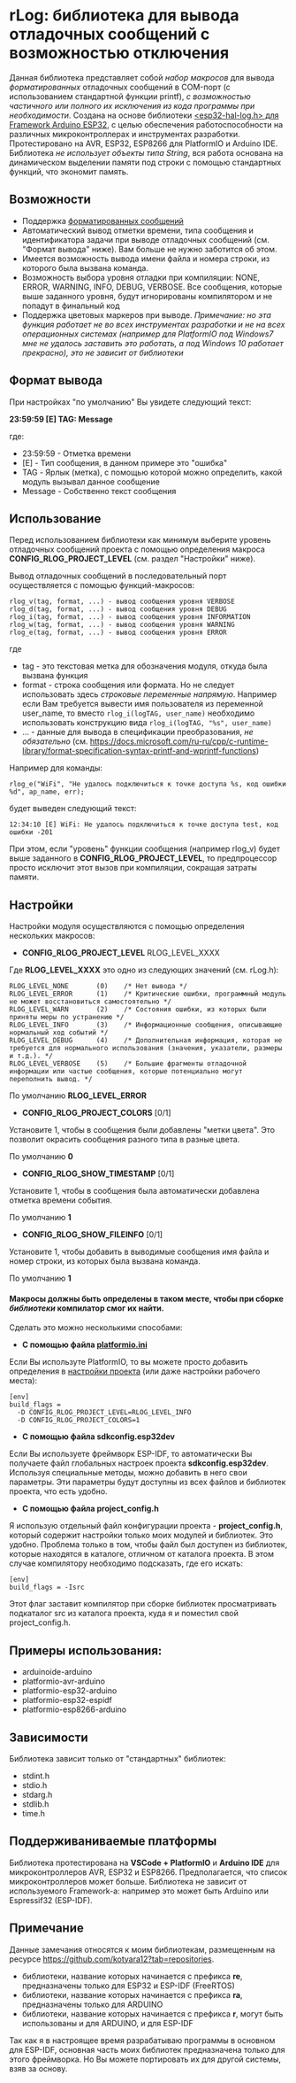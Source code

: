 # rLog: библиотека для вывода отладочных сообщений с возможностью отключения

Данная библиотека представляет собой _набор макросов_ для вывода _форматированных_ отладочных сообщений в COM-порт (с использованием стандартной функции printf), _с возможностью частичного или полного их исключения из кода программы при необходимости_. Создана на основе библиотеки [<esp32-hal-log.h> для Framework Arduino ESP32](https://github.com/espressif/arduino-esp32/blob/master/cores/esp32/esp32-hal-log.h), с целью обеспечения работоспособности на различных микроконтроллерах и инструментах разработки. Протестировано на AVR, ESP32, ESP8266 для PlatformIO и Arduino IDE. Библиотека _не использует объекты типа String_, вся работа основана на динамическом выделении памяти под строки с помощью стандартных функций, что экономит память.

## Возможности
* Поддержка [форматированных сообщений](https://docs.microsoft.com/ru-ru/cpp/c-runtime-library/format-specification-syntax-printf-and-wprintf-functions?view=msvc-160)
* Автоматический вывод отметки времени, типа сообщения и идентификатора задачи при выводе отладочных сообщений (см. "Формат вывода" ниже). Вам больше не нужно заботится об этом.
* Имеется возможность вывода имени файла и номера строки, из которого была вызвана команда.
* Возможность выбора уровня отладки при компиляции: NONE, ERROR, WARNING, INFO, DEBUG, VERBOSE. Все сообщения, которые выше заданного уровня, будут игнорированы компилятором и не попадут в финальный код
* Поддержка цветовых маркеров при выводе. _Примечание: но эта функция работает не во всех инструментах разработки и не на всех операционных системах (например для PlatformIO под Windows7 мне не удалось заставить это работать, а под Windows 10 работает прекрасно), это не зависит от библиотеки_

## Формат вывода
При настройках "по умолчанию" Вы увидете следующий текст:

**23:59:59 [E] TAG: Message**

где:

* 23:59:59 - Отметка времени
* [E] - Тип сообщения, в данном примере это "ошибка"
* TAG - Ярлык (метка), с помощью которой можно определить, какой модуль вызывал данное сообщение
* Message - Собственно текст сообщения

## Использование
Перед использованием библиотеки как минимум выберите уровень отладочных сообщений проекта с помощью определения макроса **CONFIG_RLOG_PROJECT_LEVEL** (см. раздел "Настройки" ниже).

Вывод отладочных сообщений в последовательный порт осуществляется с помощью функций-макросов:

```
rlog_v(tag, format, ...) - вывод сообщения уровня VERBOSE
rlog_d(tag, format, ...) - вывод сообщения уровня DEBUG
rlog_i(tag, format, ...) - вывод сообщения уровня INFORMATION
rlog_w(tag, format, ...) - вывод сообщения уровня WARNING
rlog_e(tag, format, ...) - вывод сообщения уровня ERROR
```

где 

* tag - это текстовая метка для обозначения модуля, откуда была вызвана функция
* format - строка сообщения или формата. Но не следует использовать здесь _строковые переменные напрямую_. Например если Вам требуется вывести имя пользователя из переменной user_name, то вместо `rlog_i(logTAG, user_name)` необходимо использовать конструкцию вида `rlog_i(logTAG, "%s", user_name)`
* ... - данные для вывода в спецификации преобразования, _не обязательно_ (см. https://docs.microsoft.com/ru-ru/cpp/c-runtime-library/format-specification-syntax-printf-and-wprintf-functions)

Например для команды:

```
rlog_e("WiFi", "Не удалось подключиться к точке доступа %s, код ошибки %d", ap_name, err);
```

будет выведен следующий текст:

```
12:34:10 [E] WiFi: Не удалось подключиться к точке доступа test, код ошибки -201
```

При этом, если "уровень" функции сообщения (например rlog_v) будет выше заданного в **CONFIG_RLOG_PROJECT_LEVEL**, то предпроцессор просто исключит этот вызов при компиляции, сокращая затраты памяти. 

## Настройки
Настройки модуля осуществляются с помощью определения нескольких макросов:

* **CONFIG_RLOG_PROJECT_LEVEL** RLOG_LEVEL_XXXX

Где **RLOG_LEVEL_XXXX** это одно из следующих значений (см. rLog.h):

```
RLOG_LEVEL_NONE       (0)    /* Нет вывода */
RLOG_LEVEL_ERROR      (1)    /* Критические ошибки, программный модуль не может восстановиться самостоятельно */
RLOG_LEVEL_WARN       (2)    /* Состояния ошибки, из которых были приняты меры по устранению */
RLOG_LEVEL_INFO       (3)    /* Информационные сообщения, описывающие нормальный ход событий */
RLOG_LEVEL_DEBUG      (4)    /* Дополнительная информация, которая не требуется для нормального использования (значения, указатели, размеры и т.д.). */
RLOG_LEVEL_VERBOSE    (5)    /* Большие фрагменты отладочной информации или частые сообщения, которые потенциально могут переполнить вывод. */
```

По умолчанию **RLOG_LEVEL_ERROR**

* **CONFIG_RLOG_PROJECT_COLORS** [0/1]

Установите 1, чтобы в сообщения были добавлены "метки цвета". Это позволит окрасить сообщения разного типа в разные цвета.

По умолчанию **0**

* **CONFIG_RLOG_SHOW_TIMESTAMP** [0/1]

Установите 1, чтобы в сообщения была автоматически добавлена отметка времени события.

По умолчанию **1**

* **CONFIG_RLOG_SHOW_FILEINFO** [0/1]

Установите 1, чтобы добавить в выводимые сообщения имя файла и номер строки, из которых была вызвана команда.

По умолчанию **1**

#### Макросы должны быть определены в таком месте, чтобы при сборке _библиотеки_ компилатор смог их найти. 

Сделать это можно несколькими способами:

* **С помощью файла [platformio.ini](https://docs.platformio.org/page/projectconf.html)**

Если Вы используте PlatformIO, то вы можете просто добавить определения в [настройки проекта](https://docs.platformio.org/en/latest/projectconf/section_env_build.html#build-flags) (или даже настройки рабочего места):

```
[env]
build_flags = 
  -D CONFIG_RLOG_PROJECT_LEVEL=RLOG_LEVEL_INFO
  -D CONFIG_RLOG_PROJECT_COLORS=1
```

* **С помощью файла sdkconfig.esp32dev**

Если Вы используете фреймворк ESP-IDF, то автоматически Вы получаете файл глобальных настроек проекта **sdkconfig.esp32dev**. Используя специальные методы, можно добавить в него свои параметры. Эти параметры будут доступны из всех файлов и библиотек проекта, что есть удобно.

* **С помощью файла project_config.h**

Я использую отдельный файл конфигурации проекта - **project_config.h**, который содержит настройки только моих модулей и библиотек. Это удобно. Проблема только в том, чтобы файл был доступен из библиотек, которые находятся в каталоге, отличном от каталога проекта. В этом случае компилятору необходимо подсказать, где его искать:

```
[env]
build_flags = -Isrc 
```	

Этот флаг заставит компилятор при сборке библиотек просматривать подкаталог src из каталога проекта, куда я и поместил свой project_config.h.

## Примеры использования:
* arduinoide-arduino
* platformio-avr-arduino
* platformio-esp32-arduino
* platformio-esp32-espidf
* platformio-esp8266-arduino

## Зависимости
Библиотека зависит только от "стандартных" библиотек:
* stdint.h
* stdio.h
* stdarg.h
* stdlib.h
* time.h

## Поддерживаниваемые платформы
Библиотека протестирована на **VSCode + PlatformIO** и **Arduino IDE** для микроконтроллеров AVR, ESP32 и ESP8266. Предполагается, что список микроконтроллеров может больше. Библиотека не зависит от используемого Framework-а: например это может быть Arduino или Espressif32 (ESP-IDF).

## Примечание
Данные замечания относятся к моим библиотекам, размещенным на ресурсе https://github.com/kotyara12?tab=repositories.

- библиотеки, название которых начинается с префикса **re**, предназначены только для ESP32 и ESP-IDF (FreeRTOS)
- библиотеки, название которых начинается с префикса **ra**, предназначены только для ARDUINO
- библиотеки, название которых начинается с префикса **r**, могут быть использованы и для ARDUINO, и для ESP-IDF

Так как я в настроящее время разрабатываю программы в основном для ESP-IDF, основная часть моих библиотек предназначена только для этого фреймворка. Но Вы можете портировать их для другой системы, взяв за основу.
